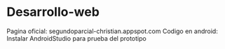 # Desarrollo-web
Pagina oficial: segundoparcial-christian.appspot.com
Codigo en android: Instalar AndroidStudio para prueba del prototipo
